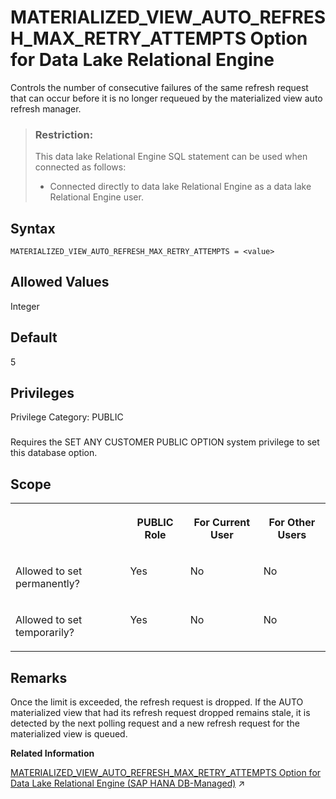 <!-- loiocfffe33a255f4593ae3412a93b50d2ab -->

# MATERIALIZED\_VIEW\_AUTO\_REFRESH\_MAX\_RETRY\_ATTEMPTS Option for Data Lake Relational Engine

Controls the number of consecutive failures of the same refresh request that can occur before it is no longer requeued by the materialized view auto refresh manager.



> ### Restriction:  
> This data lake Relational Engine SQL statement can be used when connected as follows:
> 
> -   Connected directly to data lake Relational Engine as a data lake Relational Engine user.



<a name="loiocfffe33a255f4593ae3412a93b50d2ab__mv_auto_refresh_retry_syntax1"/>

## Syntax

```
MATERIALIZED_VIEW_AUTO_REFRESH_MAX_RETRY_ATTEMPTS = <value>
```



<a name="loiocfffe33a255f4593ae3412a93b50d2ab__mv_auto_refresh_retry_values1"/>

## Allowed Values

Integer



<a name="loiocfffe33a255f4593ae3412a93b50d2ab__mv_auto_refresh_retry_default1"/>

## Default

5



<a name="loiocfffe33a255f4593ae3412a93b50d2ab__mv_auto_refresh_retry_priv1"/>

## Privileges

Privilege Category: PUBLIC



### 

Requires the SET ANY CUSTOMER PUBLIC OPTION system privilege to set this database option.



<a name="loiocfffe33a255f4593ae3412a93b50d2ab__mv_auto_refresh_retry_scope1"/>

## Scope


<table>
<tr>
<th valign="top">

 



</th>
<th valign="top">

PUBLIC Role



</th>
<th valign="top">

For Current User



</th>
<th valign="top">

For Other Users



</th>
</tr>
<tr>
<td valign="top">

Allowed to set permanently?



</td>
<td valign="top">

Yes



</td>
<td valign="top">

No



</td>
<td valign="top">

No



</td>
</tr>
<tr>
<td valign="top">

Allowed to set temporarily?



</td>
<td valign="top">

Yes



</td>
<td valign="top">

No



</td>
<td valign="top">

No



</td>
</tr>
</table>



<a name="loiocfffe33a255f4593ae3412a93b50d2ab__mv_auto_refresh_retry_remarks1"/>

## Remarks

Once the limit is exceeded, the refresh request is dropped. If the AUTO materialized view that had its refresh request dropped remains stale, it is detected by the next polling request and a new refresh request for the materialized view is queued.

**Related Information**  


[MATERIALIZED_VIEW_AUTO_REFRESH_MAX_RETRY_ATTEMPTS Option for Data Lake Relational Engine (SAP HANA DB-Managed)](https://help.sap.com/viewer/a898e08b84f21015969fa437e89860c8/2023_2_QRC/en-US/35a8282ba03846b5a1f414244a91f046.html "Controls the number of consecutive failures of the same refresh request that can occur before it is no longer requeued by the materialized view auto refresh manager.") :arrow_upper_right:

